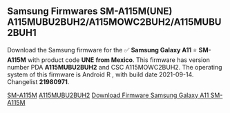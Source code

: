 <h2>Samsung Firmwares SM-A115M(UNE) A115MUBU2BUH2/A115MOWC2BUH2/A115MUBU2BUH1</h2>
Download the Samsung firmware for the ✅ <strong>Samsung Galaxy A11 </strong> ⭐ <strong>SM-A115M</strong> with product code <strong>UNE</strong> <strong> from Mexico</strong>. This firmware has version number PDA <strong>A115MUBU2BUH2</strong> and CSC A115MOWC2BUH2. The operating system of this firmware is Android R , with build date 2021-09-14. Changelist <strong>21980971</strong>.


[SM-A115M](https://samfirm.shop/samsung/model/SM-A115M)
[A115MUBU2BUH2](https://samfirm.shop/samsung/pda/A115MUBU2BUH2)
[Download Firmware Samsung Galaxy A11 SM-A115M](https://samfirm.shop/samsung/firmware/456079)

